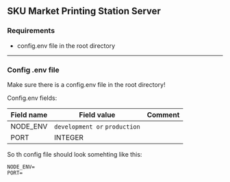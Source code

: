 ## SKU Market Printing Station Server

### Requirements
 - config.env file in the root directory

---

### Config .env file

Make sure there is a config.env file in the root directory!

Config.env fields:

| Field name | Field value  | Comment |
--- | --- | ---
| NODE_ENV | `development or` `production` ||
| PORT | INTEGER ||

So th config file should look somehting like this:

```
NODE_ENV=
PORT=
```